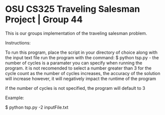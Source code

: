 # OSU CS325 Traveling Salesman Project | Group 44
This is our groups implementation of the traveling salesman problem.

Instructions:

To run this program, place the script in your directory of choice along with the input text file
run the program with the command:
$ python tsp.py -<number of cycles> <file name>
  the number of cycles is a paramater you can specify when running the program.
  it is not recomended to select a number greater than 3 for the cycle count
  as the number of cycles increases, the accuracy of the solution will increase
  however, it will negatively impact the runtime of the program
  
  if the number of cycles is not specified, the program will default to 3
  
  Example:
  
  $ python tsp.py -2 inputFile.txt
